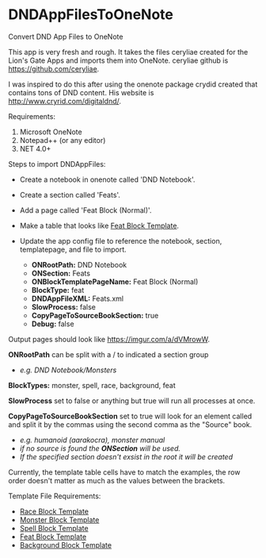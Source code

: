 # DNDAppFilesToOneNote
Convert DND App Files to OneNote

This app is very fresh and rough.  It takes the files ceryliae created for the Lion's Gate Apps and imports them into OneNote.
ceryliae github is https://github.com/ceryliae.

I was inspired to do this after using the onenote package crydid created that contains tons of DND content.  His website is
http://www.cryrid.com/digitaldnd/.


Requirements:
1. Microsoft OneNote
2. Notepad++ (or any editor)
3. NET 4.0+


Steps to import DNDAppFiles:
- Create a notebook in onenote called 'DND Notebook'.
- Create a section called 'Feats'.
- Add a page called 'Feat Block (Normal)'.
- Make a table that looks like [Feat Block Template](https://imgur.com/a/KuizSFr).
- Update the app config file to reference the notebook, section, templatepage, and file to import.

  - **ONRootPath:** DND Notebook
  - **ONSection:** Feats
  - **ONBlockTemplatePageName:** Feat Block (Normal)
  - **BlockType:** feat
  - **DNDAppFileXML:** Feats.xml
  - **SlowProcess:** false
  - **CopyPageToSourceBookSection:** true
  - **Debug:** false
  

Output pages should look like https://imgur.com/a/dVMrowW.

**ONRootPath** can be split with a / to indicated a section group

 - _e.g. DND Notebook/Monsters_

**BlockTypes:** monster, spell, race, background, feat

**SlowProcess** set to false or anything but true will run all processes at once.

**CopyPageToSourceBookSection** set to true will look for an element called <type> and split it by the commas using the second comma as the "Source" book.  
  
  - _e.g. humanoid (aarakocra), monster manual_ 
  - _if no source is found the **ONSection** will be used._
  - _If the specified section doesn't exsist in the root it will be created_

Currently, the template table cells have to match the examples, the row order doesn't matter as much as the values between the brackets.

Template File Requirements:

- [Race Block Template](https://imgur.com/a/2iQF0f1)
- [Monster Block Template](https://imgur.com/a/czLz9Qp)
- [Spell Block Template](https://imgur.com/a/9rrCI13)
- [Feat Block Template](https://imgur.com/a/KuizSFr)
- [Background Block Template](https://imgur.com/a/7Y2D2Yh)
 
